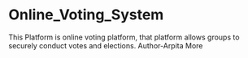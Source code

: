 # Online_Voting_System
This Platform is online voting platform, that platform allows groups to securely conduct votes and elections.
Author-Arpita More
